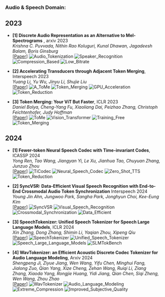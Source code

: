 ### Audio & Speech Domain:

## 2023

- **[1] Discrete Audio Representation as an Alternative to Mel-Spectrograms** , arxiv 2023<br>
  *Krishna C. Puvvada, Nithin Rao Koluguri, Kunal Dhawan, Jagadeesh Balam, Boris Ginsburg*<br>
  [[Paper](https://arxiv.org/abs/2309.10922)] ![Audio_Tokenization](https://img.shields.io/badge/Audio_Tokenization-blue)  ![Speaker_Recognition](https://img.shields.io/badge/Speaker_Recognition-green)  ![Compression_Based](https://img.shields.io/badge/Compression_Based-purple)  ![Low_Bitrate](https://img.shields.io/badge/Low_Bitrate-orange) 

- **[2] Accelerating Transducers through Adjacent Token Merging**, Interspeech 2023<br>
  *Yuang Li, Yu Wu, Jinyu Li, Shujie Liu*<br>
  [[Paper](https://arxiv.org/abs/2306.16009)] ![A_ToMe](https://img.shields.io/badge/A_ToMe-blue)  ![Token_Merging](https://img.shields.io/badge/Token_Merging-green)  ![GPU_Acceleration](https://img.shields.io/badge/GPU_Acceleration-orange)  ![Token_Reduction](https://img.shields.io/badge/Token_Reduction-purple) 

- **[3] Token Merging: Your ViT But Faster**, ICLR 2023<br>
  *Daniel Bolya, Cheng-Yang Fu, Xiaoliang Dai, Peizhao Zhang, Christoph Feichtenhofer, Judy Hoffman*<br>
  [[Paper](https://arxiv.org/abs/2210.09461)] ![ToMe](https://img.shields.io/badge/ToMe-blue)  ![Vision_Transformer](https://img.shields.io/badge/Vision_Transformer-green)  ![Training_Free](https://img.shields.io/badge/Training_Free-orange)  ![Token_Merging](https://img.shields.io/badge/Token_Merging-purple) 

## 2024

- **[1] Fewer-token Neural Speech Codec with Time-invariant Codes**, ICASSP 2024<br>
  *Yong Ren, Tao Wang, Jiangyan Yi, Le Xu, Jianhua Tao, Chuyuan Zhang, Junzuo Zhou*<br>
  [[Paper](https://arxiv.org/abs/2310.00014)] ![TiCodec](https://img.shields.io/badge/TiCodec-blue)  ![Neural_Speech_Codec](https://img.shields.io/badge/Neural_Speech_Codec-green)  ![Zero_Shot_TTS](https://img.shields.io/badge/Zero_Shot_TTS-orange)  ![Token_Reduction](https://img.shields.io/badge/Token_Reduction-purple) 

- **[2] SyncVSR: Data-Efficient Visual Speech Recognition with End-to-End Crossmodal Audio Token Synchronization** Interspeech 2024<br>
  *Young Jin Ahn, Jungwoo Park, Sangha Park, Jonghyun Choi, Kee-Eung Kim*<br>
  [[Paper](https://arxiv.org/abs/2406.12233)] ![SyncVSR](https://img.shields.io/badge/SyncVSR-blue)  ![Visual_Speech_Recognition](https://img.shields.io/badge/Visual_Speech_Recognition-green)  ![Crossmodal_Synchronization](https://img.shields.io/badge/Crossmodal_Synchronization-orange)  ![Data_Efficient](https://img.shields.io/badge/Data_Efficient-purple)

 - **[3] SpeechTokenizer: Unified Speech Tokenizer for Speech Large Language Models**, ICLR 2024<br>
  *Xin Zhang, Dong Zhang, Shimin Li, Yaqian Zhou, Xipeng Qiu*<br>
  [[Paper](https://arxiv.org/abs/2308.16692)] ![SpeechTokenizer](https://img.shields.io/badge/SpeechTokenizer-blue) ![Unified_Speech_Tokenizer](https://img.shields.io/badge/Unified_Speech_Tokenizer-green) ![Speech_Large_Language_Models](https://img.shields.io/badge/Speech_Large_Language_Models-orange) ![SLMTokBench](https://img.shields.io/badge/SLMTokBench-purple)

- **[4] WavTokenizer: an Efficient Acoustic Discrete Codec Tokenizer for Audio Language Modeling**, Arxiv 2024<br>
  *Shengpeng Ji, Ziyue Jiang, Wen Wang, Yifu Chen, Minghui Fang, Jialong Zuo, Qian Yang, Xize Cheng, Zehan Wang, Ruiqi Li, Ziang Zhang, Xiaoda Yang, Rongjie Huang, Yidi Jiang, Qian Chen, Siqi Zheng, Wen Wang, Zhou Zhao*<br>
  [[Paper](https://doi.org/10.48550/arXiv.2408.16532)] ![WavTokenizer](https://img.shields.io/badge/WavTokenizer-blue) ![Audio_Language_Modeling](https://img.shields.io/badge/Audio_Language_Modeling-green) ![Extreme_Compression](https://img.shields.io/badge/Extreme_Compression-orange) ![Improved_Subjective_Quality](https://img.shields.io/badge/Improved_Subjective_Quality-purple)
